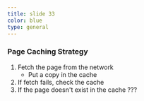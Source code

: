 ```yaml
---
title: slide 33
color: blue
type: general
---
```

### Page Caching Strategy

1. Fetch the page from the network
   * Put a copy in the cache
2. If fetch fails, check the cache
3. If the page doesn't exist in the cache ???
